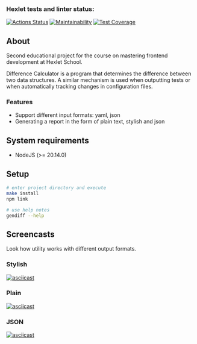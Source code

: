 ### Hexlet tests and linter status:
[![Actions Status](https://github.com/savrman/frontend-project-46/actions/workflows/hexlet-check.yml/badge.svg)](https://github.com/savrman/frontend-project-46/actions)
[![Maintainability](https://api.codeclimate.com/v1/badges/9db39d14e203d1feef5d/maintainability)](https://codeclimate.com/github/savrman/frontend-project-46/maintainability)
[![Test Coverage](https://api.codeclimate.com/v1/badges/9db39d14e203d1feef5d/test_coverage)](https://codeclimate.com/github/savrman/frontend-project-46/test_coverage)

## About
Second educational project for the course on mastering frontend development at Hexlet School.

Difference Calculator is a program that determines the difference between two data structures. A similar mechanism is used when outputting tests or when automatically tracking changes in configuration files.

### Features
- Support different input formats: yaml, json
- Generating a report in the form of plain text, stylish and json

## System requirements
- NodeJS (>= 20.14.0)

## Setup
```bash
# enter project directory and execute
make install
npm link

# use help notes
gendiff --help
```

## Screencasts
Look how utility works with different output formats.
### Stylish
[![asciicast](https://asciinema.org/a/SMcVdtjeengvS7KvWPu0eY5kN.svg)](https://asciinema.org/a/SMcVdtjeengvS7KvWPu0eY5kN)
### Plain
[![asciicast](https://asciinema.org/a/CPkQw65pFHMSvaPQjEWVzHEGj.svg)](https://asciinema.org/a/CPkQw65pFHMSvaPQjEWVzHEGj)
### JSON
[![asciicast](https://asciinema.org/a/607P9j5OHMZli1CfMndS3tMmJ.svg)](https://asciinema.org/a/607P9j5OHMZli1CfMndS3tMmJ)
